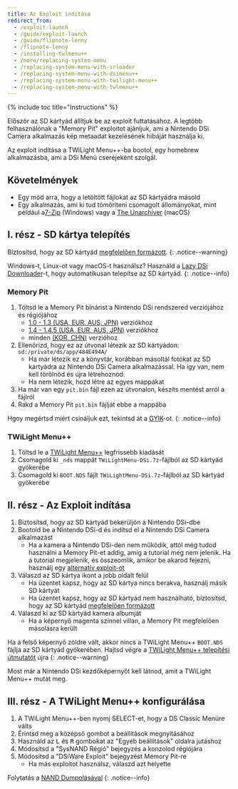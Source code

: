 ```yaml
---
title: Az Exploit indítása
redirect_from:
  - /exploit-launch
  - /guide/exploit-launch
  - /guide/flipnote-lenny
  - /flipnote-lenny
  - /installing-twlmenu++
  - /more/replacing-system-menu
  - /replacing-system-menu-with-srloader
  - /replacing-system-menu-with-dsimenu++
  - /replacing-system-menu-with-twilight-menu++
  - /replacing-system-menu-with-twlmenu++
---
```


{% include toc title="Instructions" %}

Először az SD kártyád állítjuk be az exploit futtatásához. A legtöbb felhasználónak a "Memory Pit" exploitot ajánljuk, ami a Nintendo DSi Camera alkalmazás kép metaadat kezelésének hibáját használja ki.

Az exploit indítása a TWiLight Menu++-ba bootol, egy homebrew alkalmazásba, ami a DSi Menü cseréjeként szolgál.

## Követelmények
- Egy mód arra, hogy a letöltött fájlokat az SD kártyádra másold
- Egy alkalmazás, ami ki tud tömöríteni csomagolt állományokat, mint például a[7-Zip](https://www.7-zip.org/) (Windows) vagy a [The Unarchiver](https://apps.apple.com/us/app/the-unarchiver/id425424353) (macOS)

## I. rész - SD kártya telepítés
Biztosítsd, hogy az SD kártyád [megfelelően formázott](sd-card-setup).
{: .notice--warning}

Windows-t, Linux-ot vagy macOS-t használsz? Használd a [Lazy DSi Downloader](lazy-dsi-downloader)-t, hogy automatikusan telepítse az SD kártyád.
{: .notice--info}

### Memory Pit
1. Töltsd le a Memory Pit binárist a Nintendo DSi rendszered verziójához és régiójához
   - [1.0 - 1.3 (USA, EUR, AUS, JPN)](https://github.com/emiyl/dsi.cfw.guide/raw/master/assets/files/memory_pit/256/pit.bin) verziókhoz
   - [1.4 - 1.4.5 (USA, EUR, AUS, JPN)](https://github.com/emiyl/dsi.cfw.guide/raw/master/assets/files/memory_pit/768_1024/pit.bin) verziókhoz
   - minden [(KOR, CHN)](https://github.com/emiyl/dsi.cfw.guide/raw/master/assets/files/memory_pit/256/pit.bin) verzióhoz
1. Ellenőrizd, hogy ez az útvonal létezik az SD kártyádon: `sd:/private/ds/app/484E494A/`
   - Ha már létezik ez a könyvtár, korábban másoltál fotókat az SD kártyádra az Nintendo DSi Camera alkalmazással. Ha így van, nem kell törölnöd és újra létrehoznod.
   - Ha nem létezik, hozd létre az egyes mappákat
1. Ha már van egy `pit.bin` fájl ezen az útvonalon, készíts mentést arról a fájlról
1. Rakd a Memory Pit `pit.bin` fájlját ebbe a mappába

Hgoy megértsd miért csináljuk ezt, tekintsd át a [GYIK](/faq#what-functionality-will-i-lose-by-modding-my-system)-ot.
{: .notice--info}

### TWiLight Menu++
1. Töltsd le a [TWiLight Menu++](https://github.com/DS-Homebrew/TWiLightMenu/releases/latest/download/TWiLightMenu-DSi.7z) legfrissebb kiadását
1. Csomagold ki `_nds` mappát `TWiLightMenu-DSi.7z`-fájlból az SD kártyád gyökerébe
1. Csomagold ki `BOOT.NDS` fájlt `TWiLightMenu-DSi.7z`-fájlból az SD kártyád gyökerébe

## II. rész - Az Exploit indítása

1. Biztosítsd, hogy az SD kártyád bekerüljön a Nintendo DSi-dbe
1. Bootold be a Nintendo DSi-d és indítsd el a Nintendo DSi Camera alkalmazást
   - Ha a kamera a Nintendo DSi-den nem működik, attól még tudod használni a Memory Pit-et addig, amíg a tutorial meg nem jelenik. Ha a tutorial megjelenik, és összeomlik, amikor be akarod fejezni, használj egy [alternatív exploit-ot](alternate-exploits)
1. Válaszd az SD kártya ikont a jobb oldalt felül
   - Ha üzentet kapsz, hogy az SD kártya nincs berakva, használj másik SD kártyát
   - Ha üzentet kapsz, hogy az SD kártyád nem használható, biztosítsd, hogy az SD kártyád [megfelelően formázott](sd-card-setup)
1. Válaszd ki az SD kártyád kamera albumját
   - Ha a képernyő magenta színnel villan, a Memory Pit megfelelően másolásra került

Ha a felső képernyő zöldre vált, akkor nincs a TWiLight Menu++ `BOOT.NDS` fájlja az SD kártyád gyökerében. Hajtsd végre a [TWiLight Menu++ telepítési útmutatót](launching-the-exploit#twilight-menu) újra
{: .notice--warning}

Most már a Nintendo DSi kezdőképernyőt kell látnod, amit a TWiLight Menu++ mutat meg.

## III. rész - A TWiLight Menu++ konfigurálása

1. A TWiLight Menu++-ben nyomj SELECT-et, hogy a DS Classic Menüre válts
1. Érintsd meg a középső gombot a beállítások megnyitásához
1. Használd az <kbd class="l">L</kbd> és <kbd class="r">R</kbd> gombokat az "Egyéb beállítások" oldalra jutáshoz
1. Módosítsd a "SysNAND Régió" bejegyzés a konzolod régiójára
1. Módosítsd a "DSiWare Exploit" bejegyzést Memory Pit-re
   - Ha más exploitot használsz, válaszd azt helyette

Folytatás a [NAND Dumpolásával](dumping-nand)
{: .notice--info}
